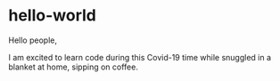 # hello-world

Hello people,

I am excited to learn code during this Covid-19 time while snuggled in a blanket at home, sipping on coffee. 
